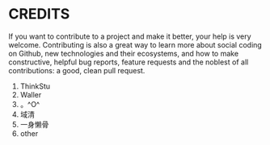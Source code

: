 # CREDITS

If you want to contribute to a project and make it better, your help is very welcome. Contributing is also a great way to learn more about social coding on Github, new technologies and their ecosystems, and how to make constructive, helpful bug reports, feature requests and the noblest of all contributions: a good, clean pull request.

1. ThinkStu
2. Waller
3. 。^O^
4. 域清
5. 一身懒骨
6. other

